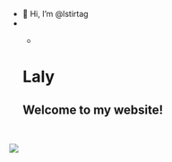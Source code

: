 - 👋 Hi, I’m @lstirtag
- - >
  <h1>Laly</h1>
  <h2>Welcome to my website! </h2>  <br>              

<body
</p>
  <img src="https://www.dqindia.com/wp-content/uploads/2021/06/Time-for-a-quantum-leap.jpg" width:200px height:auto/>
</body>
 
</html>
<!---
lstirtag/lstirtag is a ✨ special ✨ repository because its `README.md` (this file) appears on your GitHub profile.
You can click the Preview link to take a look at your changes.
--->
